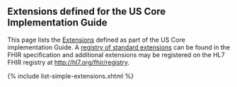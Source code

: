 
## Extensions defined for the US Core Implementation Guide


This page lists the [Extensions]({{site.data.fhir.path}}/extensibility.html) defined as part of the US Core implementation Guide. A [registry of standard extensions]({{site.data.fhir.path}}/extensibility-registry.html) can be found in the FHIR specification and additional extensions may be registered on the HL7 FHIR registry at http://hl7.org/fhir/registry.

{% include list-simple-extensions.xhtml %}
